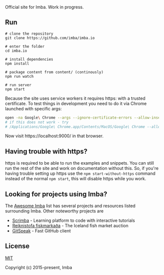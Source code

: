 Official site for Imba. Work in progress.

## Run
```
# clone the repository
git clone https://github.com/imba/imba.io

# enter the folder
cd imba.io

# install dependencies
npm install

# package content from content/ (continously)
npm run watch

# run server
npm start
```

Because the site uses service workers it requires https: with a trusted certificate.
To test things in development you need to do it via Chrome launched with specific args:

```bash
open -na Google\ Chrome --args --ignore-certificate-errors --allow-insecure-localhost --unsafely-treat-insecure-origin-as-secure=https://localhost:9000
# if this does not work - try
# /Applications/Google\ Chrome.app/Contents/MacOS/Google\ Chrome --allow-insecure-localhost --ignore-certificate-errors --unsafely-treat-insecure-origin-as-secure=https://localhost:9000
```

Now visit https://localhost:9000/ in that browser.

## Having trouble with https?

https is required to be able to run the examples and snippets. You can still run the rest of the site and work on documentation without this. So, if you're having trouble setting up https use the `npm start-without-https` command instead of the normal `npm start`, this will disable https while you work.


## Looking for projects using Imba?

The [Awesome Imba][0] list has several projects and resources listed surrounding
Imba.  Other noteworthy projects are 

- [Scrimba][1] - Learning platform to code with interactive tutorials
- [Reiknistofa fiskmarkaða][3] - The Iceland fish market auction
- [GitSpeak][2] - Fast GitHub client

## License

[MIT](./LICENSE)

Copyright (c) 2015-present, Imba

[0]: https://github.com/koolamusic/awesome-imba
[1]: https://scrimba.com/
[2]: https://gitspeak.com/
[3]: https://rsf.is/
